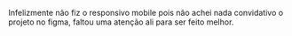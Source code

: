 Infelizmente não fiz o responsivo mobile pois não achei nada convidativo o projeto no figma, faltou uma atenção ali para ser feito melhor.
